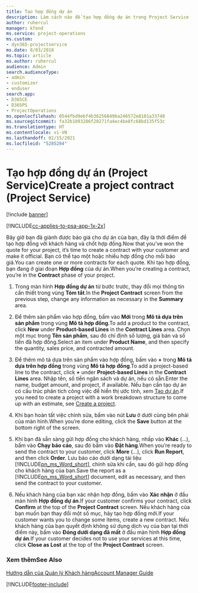 ```yaml
---
title: Tạo hợp đồng dự án
description: Làm cách nào để tạo hợp đồng dự án trong Project Service
author: ruhercul
manager: kfend
ms.service: project-operations
ms.custom:
- dyn365-projectservice
ms.date: 8/03/2018
ms.topic: article
ms.author: ruhercul
audience: Admin
search.audienceType:
- admin
- customizer
- enduser
search.app:
- D365CE
- D365PS
- ProjectOperations
ms.openlocfilehash: 0544fbd9ebf4b36256849ba246572e8101a33748
ms.sourcegitcommit: fa32b1893286f20271fa4ec4be8fc68bd135f53c
ms.translationtype: HT
ms.contentlocale: vi-VN
ms.lasthandoff: 02/15/2021
ms.locfileid: "5285284"
---
```

# <a name="create-a-project-contract-project-service"></a><span data-ttu-id="0ef5c-103">Tạo hợp đồng dự án (Project Service)</span><span class="sxs-lookup"><span data-stu-id="0ef5c-103">Create a project contract (Project Service)</span></span>

[!include [banner](../includes/psa-now-project-operations.md)]

[!INCLUDE[cc-applies-to-psa-app-1x-2x](../includes/cc-applies-to-psa-app-1x-2x.md)]

<span data-ttu-id="0ef5c-104">Bây giờ bạn đã giành được báo giá cho dự án của bạn, đây là thời điểm để tạo hợp đồng với khách hàng và chốt hợp đồng.</span><span class="sxs-lookup"><span data-stu-id="0ef5c-104">Now that you’ve won the quote for your project, it’s time to create a contract with your customer and make it official.</span></span> <span data-ttu-id="0ef5c-105">Bạn có thể tạo một hoặc nhiều hợp đồng cho mỗi báo giá.</span><span class="sxs-lookup"><span data-stu-id="0ef5c-105">You can create one or more contracts for each quote.</span></span> <span data-ttu-id="0ef5c-106">Khi tạo hợp đồng, bạn đang ở giai đoạn **Hợp đồng** của dự án.</span><span class="sxs-lookup"><span data-stu-id="0ef5c-106">When you’re creating a contract, you’re in the **Contract** phase of your project.</span></span>  
  
1. <span data-ttu-id="0ef5c-107">Trong màn hình **Hợp đồng dự án** từ bước trước, thay đổi mọi thông tin cần thiết trong vùng **Tóm tắt**.</span><span class="sxs-lookup"><span data-stu-id="0ef5c-107">In the **Project Contract** screen from the previous step, change any information as necessary in the **Summary** area.</span></span>  
  
2. <span data-ttu-id="0ef5c-108">Để thêm sản phẩm vào hợp đồng, bấm vào **Mới** trong **Mô tả dựa trên sản phẩm** trong vùng **Mô tả hợp đồng**.</span><span class="sxs-lookup"><span data-stu-id="0ef5c-108">To add a product to the contract, click **New** under **Product-based Lines** in the **Contract Lines** area.</span></span> <span data-ttu-id="0ef5c-109">Chọn một mục trong **Tên sản phẩm**, sau đó chỉ định số lượng, giá bán và số tiền đã hợp đồng.</span><span class="sxs-lookup"><span data-stu-id="0ef5c-109">Select an item under **Product Name**, and then specify the quantity, sales price, and contracted amount.</span></span>  
  
3. <span data-ttu-id="0ef5c-110">Để thêm mô tả dựa trên sản phẩm vào hợp đồng, bấm vào **+** trong **Mô tả dựa trên hợp đồng** trong vùng **Mô tả hợp đồng**.</span><span class="sxs-lookup"><span data-stu-id="0ef5c-110">To add a project-based line to the contract, click **+** under **Project-based Lines** in the **Contract Lines** area.</span></span> <span data-ttu-id="0ef5c-111">Nhập tên, số tiền ngân sách và dự án, nếu có sẵn.</span><span class="sxs-lookup"><span data-stu-id="0ef5c-111">Enter the name, budget amount, and project, if available.</span></span> <span data-ttu-id="0ef5c-112">Nếu bạn cần tạo dự án có cấu trúc phân tích công việc để hiển thị ước tính, xem [Tạo dự án](../psa/create-project.md).</span><span class="sxs-lookup"><span data-stu-id="0ef5c-112">If you need to create a project with a work breakdown structure to come up with an estimate, see [Create a project](../psa/create-project.md).</span></span>  
  
4. <span data-ttu-id="0ef5c-113">Khi bạn hoàn tất việc chỉnh sửa, bấm vào nút **Lưu** ở dưới cùng bên phải của màn hình.</span><span class="sxs-lookup"><span data-stu-id="0ef5c-113">When you’re done editing, click the **Save** button at the bottom right of the screen.</span></span>  
  
5. <span data-ttu-id="0ef5c-114">Khi bạn đã sẵn sàng gửi hợp đồng cho khách hàng, nhấp vào **Khác** (…), bấm vào **Chạy báo cáo**, sau đó bấm vào **Đặt hàng**.</span><span class="sxs-lookup"><span data-stu-id="0ef5c-114">When you’re ready to send the contract to your customer, click **More** (…), click **Run Report**, and then click **Order**.</span></span> <span data-ttu-id="0ef5c-115">Lưu báo cáo dưới dạng tài liệu [!INCLUDE[pn_ms_Word_short](../includes/pn-ms-word-short.md)], chỉnh sửa khi cần, sau đó gửi hợp đồng cho khách hàng của bạn.</span><span class="sxs-lookup"><span data-stu-id="0ef5c-115">Save the report as a [!INCLUDE[pn_ms_Word_short](../includes/pn-ms-word-short.md)] document, edit as necessary, and then send the contract to your customer.</span></span>  
  
6. <span data-ttu-id="0ef5c-116">Nếu khách hàng của bạn xác nhận hợp đồng, bấm vào **Xác nhận** ở đầu màn hình **Hợp đồng dự án**.</span><span class="sxs-lookup"><span data-stu-id="0ef5c-116">If your customer confirms your contract, click **Confirm** at the top of the **Project Contract** screen.</span></span> <span data-ttu-id="0ef5c-117">Nếu khách hàng của bạn muốn bạn thay đổi một số mục, hãy tạo hợp đồng mới.</span><span class="sxs-lookup"><span data-stu-id="0ef5c-117">If your customer wants you to change some items, create a new contract.</span></span> <span data-ttu-id="0ef5c-118">Nếu khách hàng của bạn quyết định không sử dụng dịch vụ của bạn tại thời điểm này, bấm vào **Đóng dưới dạng đã mất** ở đầu màn hình **Hợp đồng dự án**.</span><span class="sxs-lookup"><span data-stu-id="0ef5c-118">If your customer decides not to use your services at this time, click **Close as Lost** at the top of the **Project Contract** screen.</span></span>  
  
### <a name="see-also"></a><span data-ttu-id="0ef5c-119">Xem thêm</span><span class="sxs-lookup"><span data-stu-id="0ef5c-119">See Also</span></span>  
 [<span data-ttu-id="0ef5c-120">Hướng dẫn của Quản lý Khách hàng</span><span class="sxs-lookup"><span data-stu-id="0ef5c-120">Account Manager Guide</span></span>](../psa/account-manager-guide.md)


[!INCLUDE[footer-include](../includes/footer-banner.md)]